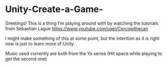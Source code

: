# Unity-Create-a-Game-
Greetings! This is a thing I'm playing around with by watching the tutorials from Sebastian Lague https://www.youtube.com/user/Cercopithecan

I might make something of this at some point, but the intention as it is right now is just to learn more of Unity.

Music used currently are both from the Ys series (Hit space while playing to get the second one)
